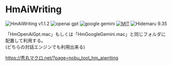 # HmAiWriting

![HmAiWriting v1.1.2](https://img.shields.io/badge/HmAiWriting-v1.1.2-6479ff.svg)
![openai gpt](https://img.shields.io/badge/OpenAI-GPT-6479ff.svg)
![google gemini](https://img.shields.io/badge/Google-Gemini-6479ff.svg)
[![MIT](https://img.shields.io/badge/license-MIT-blue.svg?style=flat)](LICENSE)
![Hidemaru 9.35](https://img.shields.io/badge/Hidemaru-v9.35-6479ff.svg)

「HmOpenAiGpt.mac」もしくは「HmGoogleGemini.mac」と同じフォルダに配置して利用する。  
 (どちらの対話エンジンでも利用出来る)

https://秀丸マクロ.net/?page=nobu_tool_hm_aiwriting

